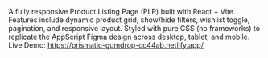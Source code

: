 A fully responsive Product Listing Page (PLP) built with React + Vite. Features include dynamic product grid, show/hide filters, wishlist toggle, pagination, and responsive layout. Styled with pure CSS (no frameworks) to replicate the AppScript Figma design across desktop, tablet, and mobile.
Live Demo: https://prismatic-gumdrop-cc44ab.netlify.app/
